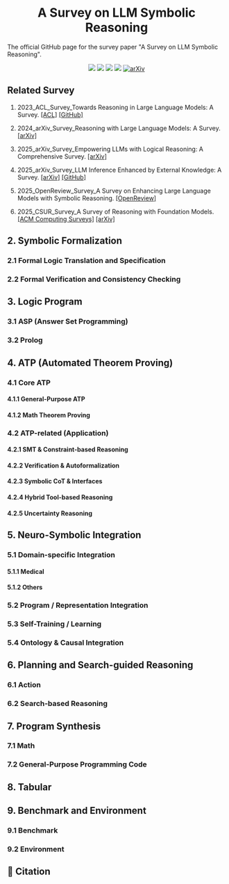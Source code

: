 <div align="center">
    <h1><b>A Survey on LLM Symbolic Reasoning</b></h1>
</div>

The official GitHub page for the survey paper "A Survey on LLM Symbolic Reasoning".


<div align="center">

![](https://img.shields.io/github/stars/jindongli-Ai/LLM-Symbolic-Reasoning-Survey?color=yellow&cacheSeconds=60)
![](https://img.shields.io/github/forks/jindongli-Ai/LLM-Symbolic-Reasoning-Survey?color=lightblue)
![](https://img.shields.io/github/last-commit/jindongli-Ai/LLM-Symbolic-Reasoning-Survey?color=green)
![](https://img.shields.io/badge/PRs-Welcome-blue)
<a href="https://arxiv.org/" target="_blank"><img src="https://img.shields.io/badge/arXiv-xxxx.xxxxx-009688.svg" alt="arXiv"></a>

</div>
 

## Related Survey

1. 2023_ACL_Survey_Towards Reasoning in Large Language Models: A Survey.
[[ACL]](https://aclanthology.org/2023.findings-acl.67/)
[[GitHub]](https://github.com/jeffhj/LM-reasoning)



2. 2024_arXiv_Survey_Reasoning with Large Language Models: A Survey.
[[arXiv]](https://arxiv.org/abs/2407.11511)


3. 2025_arXiv_Survey_Empowering LLMs with Logical Reasoning: A Comprehensive Survey.
[[arXiv]](https://arxiv.org/abs/2502.15652)


4. 2025_arXiv_Survey_LLM Inference Enhanced by External Knowledge: A Survey.
[[arXiv]](https://arxiv.org/abs/2505.24377)
[[GitHub]](https://github.com/MiuLab/KG-Survey)


5. 2025_OpenReview_Survey_A Survey on Enhancing Large Language Models with Symbolic Reasoning.
[[OpenReview]](https://openreview.net/forum?id=exg4ByWdrM)


6. 2025_CSUR_Survey_A Survey of Reasoning with Foundation Models.
[[ACM Computing Surveys]](https://dl.acm.org/doi/full/10.1145/3729218)
[[arXiv]](https://arxiv.org/abs/2312.11562)






## 2. Symbolic Formalization
### 2.1 Formal Logic Translation and Specification
### 2.2 Formal Verification and Consistency Checking

## 3. Logic Program
### 3.1 ASP (Answer Set Programming)
### 3.2 Prolog

## 4. ATP (Automated Theorem Proving)
### 4.1 Core ATP
#### 4.1.1 General-Purpose ATP
#### 4.1.2 Math Theorem Proving
### 4.2 ATP-related (Application)
#### 4.2.1 SMT & Constraint-based Reasoning
#### 4.2.2 Verification & Autoformalization
#### 4.2.3 Symbolic CoT & Interfaces
#### 4.2.4 Hybrid Tool-based Reasoning
#### 4.2.5 Uncertainty Reasoning

## 5. Neuro-Symbolic Integration
### 5.1 Domain-specific Integration
#### 5.1.1 Medical
#### 5.1.2 Others
### 5.2 Program / Representation Integration
### 5.3 Self-Training / Learning
### 5.4 Ontology & Causal Integration

## 6. Planning and Search-guided Reasoning
### 6.1 Action
### 6.2 Search-based Reasoning

## 7. Program Synthesis
### 7.1 Math
### 7.2 General-Purpose Programming Code

## 8. Tabular

## 9. Benchmark and Environment
### 9.1 Benchmark
### 9.2 Environment







## 📖 Citation






















